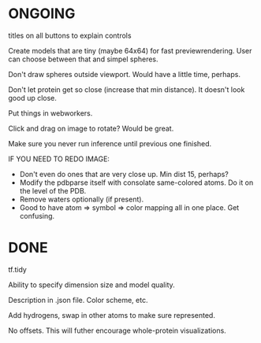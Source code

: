 ONGOING
=======

titles on all buttons to explain controls

Create models that are tiny (maybe 64x64) for fast previewrendering. User can
choose between that and simpel spheres.

Don't draw spheres outside viewport. Would have a little time, perhaps.

Don't let protein get so close (increase that min distance). It doesn't look
good up close.

Put things in webworkers.

Click and drag on image to rotate? Would be great.

Make sure you never run inference until previous one finished.

IF YOU NEED TO REDO IMAGE:

- Don't even do ones that are very close up. Min dist 15, perhaps?
- Modify the pdbparse itself with consolate same-colored atoms. Do it on the
  level of the PDB.
- Remove waters optionally (if present).
- Good to have atom => symbol => color mapping all in one place. Get confusing.

DONE
====

tf.tidy

Ability to specify dimension size and model quality.

Description in .json file. Color scheme, etc.

Add hydrogens, swap in other atoms to make sure represented.

No offsets. This will futher encourage whole-protein visualizations.

